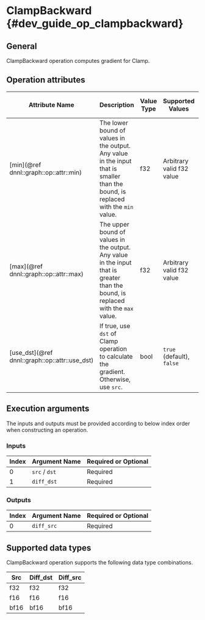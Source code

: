 ClampBackward {#dev_guide_op_clampbackward}
===========================================

## General

ClampBackward operation computes gradient for Clamp.

## Operation attributes

Attribute Name | Description | Value Type | Supported Values | Required or Optional
-- | -- | -- | -- | --
[min](@ref dnnl::graph::op::attr::min) | The lower bound of values in the output. Any value in the input that is smaller than the bound, is replaced with the `min` value. | f32 | Arbitrary valid f32 value | Required
[max](@ref dnnl::graph::op::attr::max) | The upper bound of values in the output. Any value in the input that is greater than the bound, is replaced with the `max` value. | f32 | Arbitrary valid f32 value | Required
[use_dst](@ref dnnl::graph::op::attr::use_dst) | If true, use `dst` of Clamp operation to calculate the gradient. Otherwise, use `src`. | bool | `true` (default), `false` | Optional

## Execution arguments

The inputs and outputs must be provided according to below index order when
constructing an operation.

### Inputs

Index | Argument Name | Required or Optional
-- | -- | --
0 | `src` / `dst` | Required
1 | `diff_dst` | Required

### Outputs

Index | Argument Name | Required or Optional
-- | -- | --
0 | `diff_src` | Required

## Supported data types

ClampBackward operation supports the following data type combinations.

Src | Diff_dst | Diff_src
-- | -- | --
f32 | f32 | f32
f16 | f16 | f16
bf16 | bf16 | bf16